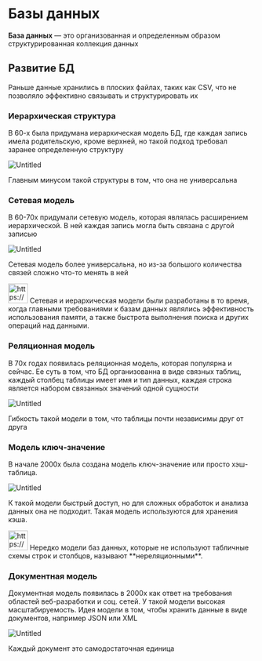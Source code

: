 # Базы данных

**База данных** — это организованная и определенным образом структурированная коллекция данных

## Развитие БД

Раньше данные хранились в плоских файлах, таких как CSV, что не позволяло эффективно связывать и структурировать их

### Иерархическая структура

В 60-х была придумана иерархическая модель БД, где каждая запись имела родительскую, кроме верхней, но такой подход требовал заранее определенную структуру

![Untitled](Untitled%205.png)

Главным минусом такой структуры в том, что она не универсальна

### Сетевая модель

В 60-70х придумали сетевую модель, которая являлась расширением иерархической. В ней каждая запись могла быть связана с другой записью  

![Untitled](Untitled%201.png)

Сетевая модель более универсальна, но из-за большого количества связей сложно что-то менять в ней

<aside>
<img src="https://ucarecdn.com/b08e2d01-645e-4e4c-a929-088b91f6fe68/" alt="https://ucarecdn.com/b08e2d01-645e-4e4c-a929-088b91f6fe68/" width="40px" /> Сетевая и иерархическая модели были разработаны в то время, когда главными требованиями к базам данных являлись эффективность использования памяти, а также быстрота выполнения поиска и других операций над данными.

</aside>

### **Реляционная** модель

В 70х годах появилась реляционная модель, которая популярна и сейчас. Ее суть в том, что БД организованна в виде связных таблиц, каждый столбец таблицы имеет имя и тип данных, каждая строка является набором связанных значений одной сущности

![Untitled](Untitled%202.png)

Гибкость такой модели в том, что таблицы почти независимы друг от друга

### Модель ключ-значение

В начале 2000х была создана модель ключ-значение или просто хэш-таблица. 

![Untitled](Untitled%203.png)

К такой модели быстрый доступ, но для сложных обработок и анализа данных она не подходит. Такая модель используются для хранения кэша.

<aside>
<img src="https://ucarecdn.com/92ce9b0f-5aaf-44ff-b929-c60a3c0f3a89/" alt="https://ucarecdn.com/92ce9b0f-5aaf-44ff-b929-c60a3c0f3a89/" width="40px" /> Нередко модели баз данных, которые не используют табличные схемы строк и столбцов, называют **нереляционными**.

</aside>

### Документная модель

Документная модель появилась в 2000х как ответ на требования областей веб-разработки и соц. сетей. У такой модели высокая масштабируемость. Идея модели в том, чтобы хранить данные в виде документов, например JSON или XML

![Untitled](Untitled%204.png)

Каждый документ это самодостаточная единица